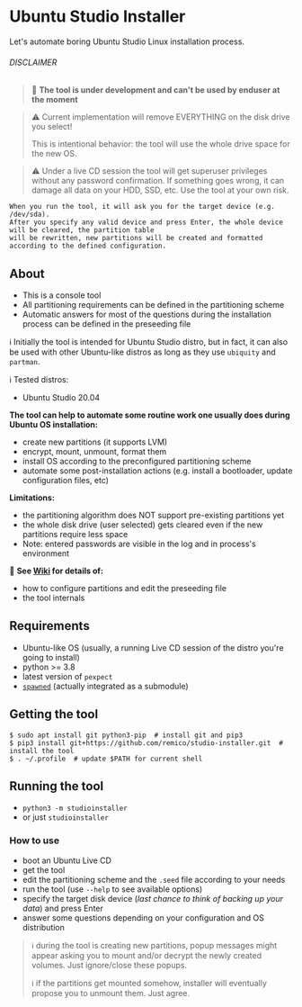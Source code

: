 # Ubuntu Studio Installer
Let's automate boring Ubuntu Studio Linux installation process.

###### DISCLAIMER
> :pushpin: **The tool is under development and can't be used by enduser at the moment**

> :warning: Current implementation will remove EVERYTHING on the disk drive you select!
>
> This is intentional behavior: the tool will use the whole drive space for the new OS.

> :warning: Under a live CD session the tool will get superuser privileges without any password confirmation.
> If something goes wrong, it can damage all data on your HDD, SSD, etc. Use the tool at your own risk.  
```
When you run the tool, it will ask you for the target device (e.g. /dev/sda). 
After you specify any valid device and press Enter, the whole device will be cleared, the partition table
will be rewritten, new partitions will be created and formatted according to the defined configuration.
```  

## About
- This is a console tool
- All partitioning requirements can be defined in the partitioning scheme
- Automatic answers for most of the questions during the installation process can be defined in the preseeding file

:information_source: Initially the tool is intended for Ubuntu Studio distro, but in fact, it can also be used
with other Ubuntu-like distros as long as they use `ubiquity` and `partman`.

:information_source: Tested distros:
- Ubuntu Studio 20.04

**The tool can help to automate some routine work one usually does during Ubuntu OS installation:**
- create new partitions (it supports LVM)
- encrypt, mount, unmount, format them
- install OS according to the preconfigured partitioning scheme
- automate some post-installation actions (e.g. install a bootloader, update configuration files, etc)

**Limitations:**
- the partitioning algorithm does NOT support pre-existing partitions yet
- the whole disk drive (user selected) gets cleared even if the new partitions require less space
- Note: entered passwords are visible in the log and in process's environment

:pushpin: **See [Wiki](../../wiki) for details of:**
- how to configure partitions and edit the preseeding file
- the tool internals

## Requirements
- Ubuntu-like OS (usually, a running Live CD session of the distro you're going to install)
- python >= 3.8
- latest version of `pexpect`
- [`spawned`](https://github.com/remico/spawned) (actually integrated as a submodule)

## Getting the tool
```
$ sudo apt install git python3-pip  # install git and pip3
$ pip3 install git+https://github.com/remico/studio-installer.git  # install the tool
$ . ~/.profile  # update $PATH for current shell
```

## Running the tool
- `python3 -m studioinstaller`
- or just `studioinstaller`

### How to use
- boot an Ubuntu Live CD
- get the tool
- edit the partitioning scheme and the `.seed` file according to your needs
- run the tool (use `--help` to see available options)
- specify the target disk device (_last chance to think of backing up your data_) and press Enter
- answer some questions depending on your configuration and OS distribution
> :information_source: during the tool is creating new partitions, popup messages might appear asking you
> to mount and/or decrypt the newly created volumes. Just ignore/close these popups.
>
> :information_source: if the partitions get mounted somehow, installer will eventually propose you
>to unmount them. Just agree.
